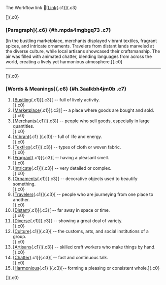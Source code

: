 The Workflow link
👏[[Link](https://www.google.com/url?q=http://www.google.com&sa=D&source=editors&ust=1755748146235137&usg=AOvVaw2IT5MjRHwcLVAN2akKvD7C){.c1}]{.c3}

[]{.c0}

### [Paragraph]{.c6} {#h.mpda4mgbgq73 .c7}

[In the bustling marketplace, merchants displayed vibrant textiles,
fragrant spices, and intricate ornaments. Travelers from distant lands
marveled at the diverse culture, while local artisans showcased their
craftsmanship. The air was filled with animated chatter, blending
languages from across the world, creating a lively yet harmonious
atmosphere.]{.c0}

------------------------------------------------------------------------

[]{.c0}

### [Words & Meanings]{.c6} {#h.3aalkbh4jm0b .c7}

1.  [[Bustling](https://www.google.com/url?q=http://www.google.com&sa=D&source=editors&ust=1755748146236328&usg=AOvVaw1ICaGw-zdCffm1lYYC0nY-){.c1}]{.c3}[ --
    full of lively activity.\
    ]{.c0}
2.  [[Marketplace](https://www.google.com/url?q=http://www.google.com&sa=D&source=editors&ust=1755748146236558&usg=AOvVaw1v_KFmup--eqmkFe-Er8Ox){.c1}]{.c3}[ --
    a place where goods are bought and sold.\
    ]{.c0}
3.  [[Merchants](https://www.google.com/url?q=http://www.google.com&sa=D&source=editors&ust=1755748146236790&usg=AOvVaw0zKGvbzoRz-tVo1AHDG-lG){.c1}]{.c3}[ --
    people who sell goods, especially in large quantities.\
    ]{.c0}
4.  [[Vibrant](https://www.google.com/url?q=http://www.google.com&sa=D&source=editors&ust=1755748146237058&usg=AOvVaw0rWr_XAi3n4etCFbE4vIqg){.c1}
    ]{.c3}[-- full of life and energy.\
    ]{.c0}
5.  [[Textiles](https://www.google.com/url?q=http://www.google.com&sa=D&source=editors&ust=1755748146237242&usg=AOvVaw3N-Bo-B_G1nz_oYw0pB3YL){.c1}]{.c3}[ --
    types of cloth or woven fabric.\
    ]{.c0}
6.  [[Fragrant](https://www.google.com/url?q=http://www.google.com&sa=D&source=editors&ust=1755748146237438&usg=AOvVaw2sdzUElvs2kunYeUrSNvMr){.c1}]{.c3}[ --
    having a pleasant smell.\
    ]{.c0}
7.  [[Intricate](https://www.google.com/url?q=http://www.google.com&sa=D&source=editors&ust=1755748146237627&usg=AOvVaw1CFCnTM7Z__tlgkOQu04BB){.c1}]{.c3}[ --
    very detailed or complex.\
    ]{.c0}
8.  [[Ornaments](https://www.google.com/url?q=http://www.google.com&sa=D&source=editors&ust=1755748146237832&usg=AOvVaw1SokAtU0lBpyWphudQ8dlM){.c1}]{.c3}[ --
    decorative objects used to beautify something.\
    ]{.c0}
9.  [[Travelers](https://www.google.com/url?q=http://www.google.com&sa=D&source=editors&ust=1755748146238055&usg=AOvVaw2csg5Dn-VEF48waY8dTJhH){.c1}]{.c3}[ --
    people who are journeying from one place to another.\
    ]{.c0}
10. [[Distant](https://www.google.com/url?q=http://www.google.com&sa=D&source=editors&ust=1755748146238286&usg=AOvVaw03d3gMLlVxjhhhcB-6MSLC){.c1}]{.c3}[ --
    far away in space or time.\
    ]{.c0}
11. [[Diverse](https://www.google.com/url?q=http://www.google.com&sa=D&source=editors&ust=1755748146238473&usg=AOvVaw3BbakQ7h9XTnZbMeMH_ANL){.c1}]{.c3}[ --
    showing a great deal of variety.\
    ]{.c0}
12. [[Culture](https://www.google.com/url?q=http://www.google.com&sa=D&source=editors&ust=1755748146238664&usg=AOvVaw0_LUxhEqFsw_AJcdOY3UcQ){.c1}]{.c3}[ --
    the customs, arts, and social institutions of a group.\
    ]{.c0}
13. [[Artisans](https://www.google.com/url?q=http://www.google.com&sa=D&source=editors&ust=1755748146238911&usg=AOvVaw2yzhhKtpWEStUEWIto2J7I){.c1}]{.c3}[ --
    skilled craft workers who make things by hand.\
    ]{.c0}
14. [[Chatter](https://www.google.com/url?q=http://www.google.com&sa=D&source=editors&ust=1755748146239124&usg=AOvVaw3mC3nLhA566WfR57hpmNCX){.c1}]{.c3}[ --
    fast and continuous talk.\
    ]{.c0}
15. [[Harmonious](https://www.google.com/url?q=http://www.google.com&sa=D&source=editors&ust=1755748146239315&usg=AOvVaw0ckgW98cYt1-NJXzZQI2Pj){.c1}
    ]{.c3}[-- forming a pleasing or consistent whole.]{.c0}

[]{.c0}
